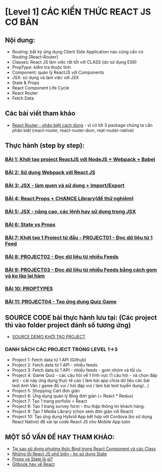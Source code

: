# [Level 1] CÁC KIẾN THỨC REACT JS CƠ BẢN

## Nội dung:
* Routing: bất kỳ ứng dụng Client Side Application nào cũng cần có Routing [React-Router]
* Classes: React JS làm việc rất tốt với CLASS (do sử dụng ES6)
* PropType: kiểm tra thuộc tính
* Component: quản lý ReactJS với Components
* JSX: sử dụng và làm việc với JSX
* State & Props
* React Component Life Cycle
* React Router
* Fetch Data

## Các bài viết tham khảo
* [React Router - phân biệt cách dùng](https://medium.com/@pshrmn/a-simple-react-router-v4-tutorial-7f23ff27adf) - vì có tới 3 package chúng ta cần phân biệt (react-router, react-router-dom, reat-router-native)

## Thực hành (step by step):

### [BÀI 1: Khởi tạo project ReactJS với NodeJS + Webpack + Babel](https://github.com/nvminhtu/React/blob/master/reactjs/level1/BAI1.md)
### [BÀI 2: Sử dụng Webpack với React JS](https://github.com/nvminhtu/React/blob/master/reactjs/level1/BAI2.md)
### [BÀI 3: JSX - làm quen và sử dụng + Import/Export](https://github.com/nvminhtu/React/blob/master/reactjs/level1/BAI3.md)
### [BÀI 4: React Props + CHANCE Library(để thử nghiệm)](https://github.com/nvminhtu/React/blob/master/reactjs/level1/BAI4.md)
### [BÀI 5: JSX - nâng cao, các lệnh hay sử dụng trong JSX](https://github.com/nvminhtu/React/blob/master/reactjs/level1/BAI5.md)
### [BÀI 6: State vs Props](https://github.com/nvminhtu/React/blob/master/reactjs/level1/BAI6.md)
### [BÀI 7: Khởi tạo 1 Project từ đầu - PROJECT01 - Đọc dữ liệu từ 1 Feed](https://github.com/nvminhtu/React/blob/master/reactjs/level1/BAI7-PROJECT01.md)
### [BÀI 8: PROJECT02 - Đọc dữ liệu từ nhiều Feeds](https://github.com/nvminhtu/React/blob/master/reactjs/level1/BAI8-PROJECT02.md)
### [BÀI 9: PROJECT03 - Đọc dữ liệu từ nhiều Feeds bằng cách gom và ko lặp lại hàm](https://github.com/nvminhtu/React/blob/master/reactjs/level1/BAI9-PROJECT03.md)
### [BÀI 10: PROPTYPES](https://github.com/nvminhtu/React/blob/master/reactjs/level1/BAI10-PropTypes.md)
### [BÀI 11: PROJECT04 - Tạo ứng dụng Quiz Game](https://github.com/nvminhtu/React/blob/master/reactjs/level1/BAI11-PROJECT04.md)


## SOURCE CODE bài thực hành lưu tại: (Các project thì vào folder project đánh số tương ứng)
* [SOURCE DEMO KHỞI TẠO PROJECT](https://github.com/nvminhtu/React/tree/master/reactjs/source)

### DANH SÁCH CÁC PROJECT TRONG LEVEL 1->3

* Project 1: Fetch data từ 1 API (Github)
* Project 2: Fetch data từ 1 API - nhiều feeds.
* Project 3: Fetch data từ 1 API - nhiều feeds - gom nhóm và tối ưu
* Project 4: Game Quiz - các câu hỏi về 1 lĩnh vực (1 câu hỏi - và chọn đáp án) - cái này ứng dụng thực tế cao ( làm bài app chứa dữ liệu các bài test Anh Văn / game đố vui / hỏi đáp vui / làm bài test tuyển dụng/...)
* Project 5: Shopping Cart đơn giản
* Project 6: Ứng dụng quản lý Blog đơn giản (= React * Redux)
* Project 7: Tạo 1 trang porfolio = React
* Project 8: Tạo 1 trang survey form - thu thập thông tin khách hàng.
* Project 9: Tạo 1 Media Library (chọn xem đơn giản với React)
* Project 10: Tạo ứng dụng Hybrid App kết hợp với Cordova (ko sử dụng React Native) để xài lại code React JS cho Mobile App luôn

## MỘT SỐ VẤN ĐỀ HAY THAM KHẢO:

* [Tại sao sử dụng phương thức Bind trong React Component và các Class](http://reactkungfu.com/2015/07/why-and-how-to-bind-methods-in-your-react-component-classes/)
* [Những lỗi React JS phổ biến - ko sử dụng State](http://reactkungfu.com/2015/09/common-react-dot-js-mistakes-unneeded-state/)
* [Props và State là gì?](http://teachyourself.vn/react/bai-3-props-state-la-gi.html)
* [Gitbook hay về React](https://rangle-io.gitbooks.io/react-training/content/book/react_components/stateful.html)